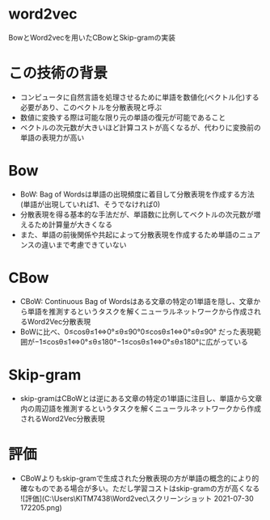 # word2vec  
BowとWord2vecを用いたCBowとSkip-gramの実装  

# この技術の背景  
- コンピュータに自然言語を処理させるために単語を数値化(ベクトル化)する必要があり、このベクトルを分散表現と呼ぶ  
- 数値に変換する際は可能な限り元の単語の復元が可能であること  
- ベクトルの次元数が大きいほど計算コストが高くなるが、代わりに変換前の単語の表現力が高い  

# Bow  
- BoW: Bag of Wordsは単語の出現頻度に着目して分散表現を作成する方法(単語が出現していれば1、そうでなければ0)  
- 分散表現を得る基本的な手法だが、単語数に比例してベクトルの次元数が増えるため計算量が大きくなる  
- また、単語の前後関係や共起によって分散表現を作成するため単語のニュアンスの違いまで考慮できていない  

# CBow  
- CBoW: Continuous Bag of Wordsはある文章の特定の1単語を隠し、文章から単語を推測するというタスクを解くニューラルネットワークから作成されるWord2Vec分散表現  
- BoWに比べ、0≤cosθ≤1⇔0°≤θ≤90°0≤cos⁡θ≤1⇔0°≤θ≤90° だった表現範囲が−1≤cosθ≤1⇔0°≤θ≤180°−1≤cos⁡θ≤1⇔0°≤θ≤180°に広がっている  

# Skip-gram  
- skip-gramはCBoWとは逆にある文章の特定の1単語に注目し、単語から文章内の周辺語を推測するというタスクを解くニューラルネットワークから作成されるWord2Vec分散表現  

# 評価  
- CBoWよりもskip-gramで生成された分散表現の方が単語の概念的により的確なものである場合が多い。ただし学習コストはskip-gramの方が高くなる  
![評価](C:\Users\KITM7438\Word2vec\スクリーンショット 2021-07-30 172205.png)  
